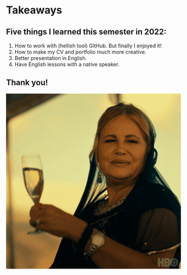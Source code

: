 # Takeaways

## Five things I learned this semester in 2022:

1. How to work with (hellish tool) GitHub. But finally I enjoyed it!
2. How to make my CV and portfolio much more creative.
3. Better presentation in English.
4. Have English lessons with a native speaker.

## Thank you!

![giphy](giphy.gif)
